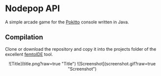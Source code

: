 # Nodepop API

A simple arcade game for the [Pokitto](https://pokitto.com/) console written in Java.

## Compilation

Clone or download the repository and copy it into the projects folder of the excellent [femtoIDE](https://github.com/felipemanga/FemtoIDE) tool.

<p align="center">
![Title](title.png?raw=true "Title")
![Screenshot](screenshot.gif?raw=true "Screenshot")
</p>